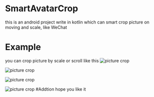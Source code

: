# SmartAvatarCrop
this is an android project write in kotlin which can smart crop picture on moving and scale, like WeChat
# Example
you can crop picture by scale or scroll like this
![picture crop](https://github.com/KePeng1019/SmartAvatarCrop/raw/master/example/Screenshot_2017-09-23-00-13-44-830_com.picture.crop.png)

![picture crop](https://github.com/KePeng1019/SmartAvatarCrop/raw/master/example/Screenshot_2017-09-23-00-13-55-690_com.picture.crop.png
)

![picture crop](https://github.com/KePeng1019/SmartAvatarCrop/raw/master/example/Screenshot_2017-09-23-00-16-00-063_com.picture.crop.png
)

![picture crop](https://github.com/KePeng1019/SmartAvatarCrop/raw/master/example/Screenshot_2017-09-23-00-16-08-001_com.picture.crop.png)
#Addtion
hope you like it
